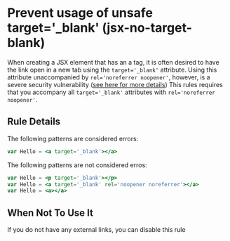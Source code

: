 # Prevent usage of unsafe target='_blank' (jsx-no-target-blank)

When creating a JSX element that has an a tag, it is often desired to have
the link open in a new tab using the `target='_blank'` attribute. Using this
attribute unaccompanied by `rel='noreferrer noopener'`, however, is a severe
security vulnerability ([see here for more details](https://mathiasbynens.github.io/rel-noopener))
This rules requires that you accompany all `target='_blank'` attributes with `rel='noreferrer noopener'`.

## Rule Details

The following patterns are considered errors:

```jsx
var Hello = <a target='_blank'></a>
```

The following patterns are not considered erros:

```jsx
var Hello = <p target='_blank'></p>
var Hello = <a target='_blank' rel='noopener noreferrer'></a>
var Hello = <a></a>
```

## When Not To Use It

If you do not have any external links, you can disable this rule
